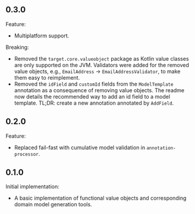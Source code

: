 ## 0.3.0

Feature:

- Multiplatform support.

Breaking:

- Removed the `target.core.valueobject` package as Kotlin value classes are only supported on the JVM. Validators were
  added for the removed value objects, e.g., `EmailAddress` -> `EmailAddressValidator`, to make them easy to
  reimplement.
- Removed the `idField` and `customId` fields from the `ModelTemplate` annotation as a consequence of removing
  value objects. The readme now details the recommended way to add an id field to a model template. TL;DR: create a new
  annotation annotated by `AddField`.

## 0.2.0

Feature:

- Replaced fail-fast with cumulative model validation in `annotation-processor`.

## 0.1.0

Initial implementation:

- A basic implementation of functional value objects and corresponding domain model generation tools.

